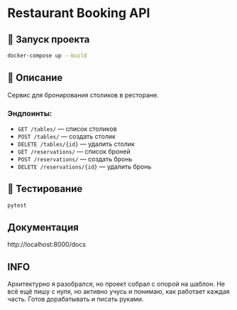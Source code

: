# Restaurant Booking API

## 🚀 Запуск проекта
```bash
docker-compose up --build
```

## 📘 Описание
Сервис для бронирования столиков в ресторане.

### Эндпоинты:
- `GET /tables/` — список столиков
- `POST /tables/` — создать столик
- `DELETE /tables/{id}` — удалить столик
- `GET /reservations/` — список броней
- `POST /reservations/` — создать бронь
- `DELETE /reservations/{id}` — удалить бронь

## 🧪 Тестирование
```bash
pytest
```

## Документация
http://localhost:8000/docs

## INFO
Архитектурно я разобрался, но проект собрал с опорой на шаблон. Не всё ещё пишу с нуля, но активно учусь и понимаю,
как работает каждая часть. Готов дорабатывать и писать руками.